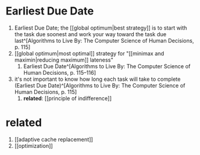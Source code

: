 # Earliest Due Date
1. Earliest Due Date; the [[global optimum|best strategy]] is to start with the task due soonest and work your way toward the task due last^[Algorithms to Live By: The Computer Science of Human Decisions, p. 115]
2. [[global optimum|most optimal]] strategy for "[[minimax and maximin|reducing maximum]] lateness"
	1. Earliest Due Date^[Algorithms to Live By: The Computer Science of Human Decisions, p. 115–116]
3. it's not important to know how long each task will take to complete (Earliest Due Date)^[Algorithms to Live By: The Computer Science of Human Decisions, p. 115]
	1. **related**: [[principle of indifference]]

# related
1. [[adaptive cache replacement]]
2. [[optimization]]